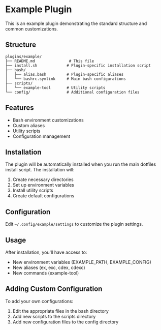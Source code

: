 # Example Plugin

This is an example plugin demonstrating the standard structure and common customizations.

## Structure

```
plugins/example/
├── README.md               # This file
├── install.sh             # Plugin-specific installation script
├── bash/
│   ├── alias.bash         # Plugin-specific aliases
│   └── bashrc.symlink     # Main bash configurations
├── scripts/
│   └── example-tool       # Utility scripts
└── config/                # Additional configuration files
```

## Features

- Bash environment customizations
- Custom aliases
- Utility scripts
- Configuration management

## Installation

The plugin will be automatically installed when you run the main dotfiles install script.
The installation will:

1. Create necessary directories
2. Set up environment variables
3. Install utility scripts
4. Create default configurations

## Configuration

Edit `~/.config/example/settings` to customize the plugin settings.

## Usage

After installation, you'll have access to:

- New environment variables (EXAMPLE_PATH, EXAMPLE_CONFIG)
- New aliases (ex, exc, cdex, cdexc)
- New commands (example-tool)

## Adding Custom Configuration

To add your own configurations:

1. Edit the appropriate files in the bash directory
2. Add new scripts to the scripts directory
3. Add new configuration files to the config directory 